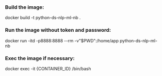 ### Build the image:

docker build -t python-ds-nlp-ml-nb .

### Run the image without token and password:

docker run -itd -p8888:8888 --rm -v"$PWD":/home/app python-ds-nlp-ml-nb

### Exec the image if necessary:

docker exec -it {CONTAINER_ID}  /bin/bash